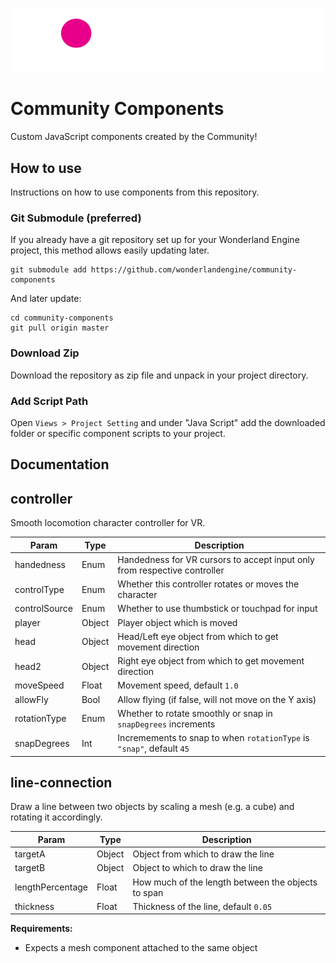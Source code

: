 ![wonderland-engine-logo](img/wle-logo-horizontal-reversed.png)

# Community Components

Custom JavaScript components created by the Community!

## How to use

Instructions on how to use components from this repository.

### Git Submodule (preferred)

If you already have a git repository set up for your Wonderland Engine
project, this method allows easily updating later.

~~~
git submodule add https://github.com/wonderlandengine/community-components
~~~

And later update:

~~~
cd community-components
git pull origin master
~~~

### Download Zip

Download the repository as zip file and unpack in your project directory.

### Add Script Path

Open `Views > Project Setting` and under "Java Script" add the downloaded folder
or specific component scripts to your project.

## Documentation

## controller

Smooth locomotion character controller for VR.

| Param | Type | Description |
|---|---|---|
| handedness | Enum | Handedness for VR cursors to accept input only from respective controller |
| controlType | Enum | Whether this controller rotates or moves the character |
| controlSource | Enum | Whether to use thumbstick or touchpad for input |
| player | Object | Player object which is moved |
| head | Object | Head/Left eye object from which to get movement direction |
| head2 | Object | Right eye object from which to get movement direction |
| moveSpeed | Float | Movement speed, default `1.0` |
| allowFly | Bool | Allow flying (if false, will not move on the Y axis) |
| rotationType | Enum | Whether to rotate smoothly or snap in `snapDegrees` increments |
| snapDegrees | Int | Incremements to snap to when `rotationType` is `"snap"`, default `45` |

## line-connection

Draw a line between two objects by scaling a mesh (e.g. a cube) and rotating it accordingly.

| Param | Type | Description |
|---|---|---|
| targetA | Object | Object from which to draw the line |
| targetB | Object | Object to which to draw the line |
| lengthPercentage | Float | How much of the length between the objects to span |
| thickness | Float | Thickness of the line, default `0.05` |

**Requirements:**

 - Expects a mesh component attached to the same object
